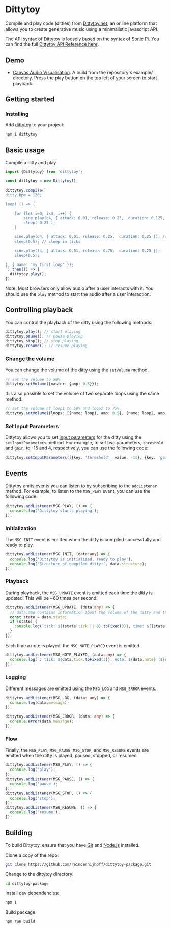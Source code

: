 # Dittytoy

Compile and play code (ditties) from [Dittytoy.net](https://dittytoy.net), an online platform that allows you to create generative music using a minimalistic javascript API.

The API syntax of Dittytoy is loosely based on the syntax of [Sonic Pi](https://sonic-pi.net/tutorial.html). You can find the
full [Dittytoy API Reference here](https://dittytoy.net/syntax).

## Demo

- [Canvas Audio Visualisation](https://reindernijhoff.github.io/dittytoy-package/).
  A build from the repository's example/ directory. Press the play button on the top left of your screen to start playback.

## Getting started

### Installing

Add [dittytoy](https://www.npmjs.com/package/dittytoy) to your project:

```sh
npm i dittytoy
```

## Basic usage

Compile a ditty and play.

```ts
import {Dittytoy} from 'dittytoy';

const dittytoy = new Dittytoy();

dittytoy.compile(`
ditty.bpm = 120;

loop( () => {

    for (let i=0; i<4; i++) {
        sine.play(c4, { attack: 0.01, release: 0.25,  duration: 0.125, pan: Math.random() * 2 - 1, amp: 1.0 });
        sleep( 0.25 );
    }

    sine.play(d4, { attack: 0.01, release: 0.25,  duration: 0.25 }); // attack and release in seconds, duration in ticks
    sleep(0.5); // sleep in ticks

    sine.play(f4, { attack: 0.01, release: 0.75,  duration: 0.25 });
    sleep(0.5);

}, { name: 'my first loop' });
`).then(() => {
  dittytoy.play();
})
```

Note: Most browsers only allow audio after a user interacts with it. You should use the `play` method to start the
audio after a user interaction.

## Controlling playback

You can control the playback of the ditty using the following methods:

```ts
dittytoy.play(); // start playing
dittytoy.pause(); // pause playing
dittytoy.stop(); // stop playing
dittytoy.resume(); // resume playing
```

### Change the volume

You can change the volume of the ditty using the `setVolume` method.

```ts
// set the volume to 50%
dittytoy.setVolume({master: {amp: 0.5}}); 
```

It is also possible to set the volume of two separate loops using the same method.

```ts
// set the volume of loop1 to 50% and loop2 to 75%
dittytoy.setVolume({loops: [{name: loop1, amp: 0.5}, {name: loop2, amp: 0.75}]});
```

### Set Input Parameters

Dittytoy allows you to set [input parameters](https://dittytoy.net/syntax#input-parameters) for the ditty using the `setInputParameters` method. For example, to set two parameters, `threshold` and `gain`, to -15 and 4, respectively, you can use the following code:

```ts
dittytoy.setInputParameters([{key: 'threshold', value: -15}, {key: 'gain', value: 4}]);
```

## Events

Dittytoy emits events you can listen to by subscribing to the `addListener` method. For example, to listen to the `MSG_PLAY` event, you can use the following code:

```ts
dittytoy.addListener(MSG_PLAY, () => {
  console.log('Dittytoy starts playing');
});
```

### Initialization

The `MSG_INIT` event is emitted when the ditty is compiled successfully and ready to play.

```ts
dittytoy.addListener(MSG_INIT, (data:any) => {
  console.log('Dittytoy is initialized, ready to play');
  console.log('Structure of compiled ditty:', data.structure);
});
```


### Playback

During playback, the `MSG_UPDATE` event is emitted each time the ditty is updated. This will be ~60 times per second.

```ts
dittytoy.addListener(MSG_UPDATE, (data:any) => {
  // data.amp contains information about the volume of the ditty and the separate loops
  const state = data.state;
  if (state) {
    console.log(`tick: ${(state.tick || 0).toFixed(3)}, time: ${(state.time || 0).toFixed(3)} (${state.bpm.toFixed(0)} bpm)`);
  }
});
```

Each time a note is played, the `MSG_NOTE_PLAYED` event is emitted.

```ts
dittytoy.addListener(MSG_NOTE_PLAYED, (data:any) => {
  console.log(`♪ tick: ${data.tick.toFixed(3)}, note: ${data.note} (${data.loop}.${data.synth})`);
});
```

### Logging

Different messages are emitted using the `MSG_LOG` and `MSG_ERROR` events.

```ts
dittytoy.addListener(MSG_LOG, (data: any) => {
  console.log(data.message);
});

dittytoy.addListener(MSG_ERROR, (data: any) => {
  console.error(data.message);
});
```

### Flow

Finally, the `MSG_PLAY`, `MSG_PAUSE`, `MSG_STOP`, and `MSG_RESUME` events are emitted when the ditty is played, paused, stopped, or resumed.

```ts
dittytoy.addListener(MSG_PLAY, () => {
  console.log('play');
});
dittytoy.addListener(MSG_PAUSE, () => {
  console.log('pause');
});
dittytoy.addListener(MSG_STOP, () => {
  console.log('stop');
});
dittytoy.addListener(MSG_RESUME, () => {
  console.log('resume');
});
```

## Building

To build Dittytoy, ensure that you have [Git](http://git-scm.com/downloads)
and [Node.js](http://nodejs.org/) installed.

Clone a copy of the repo:

```sh
git clone https://github.com/reindernijhoff/dittytoy-package.git
```

Change to the dittytoy directory:

```sh
cd dittytoy-package
```

Install dev dependencies:

```sh
npm i
```

Build package:

```sh
npm run build
```
